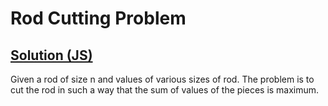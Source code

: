 # Rod Cutting Problem

## [Solution (JS)](./solution.js)

Given a rod of size n and values of various sizes of rod. The problem is to cut the rod in such a way that the sum of values of the pieces is maximum.
